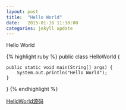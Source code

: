 ```yaml
---
layout: post
title:  "Hello World"
date:   2015-01-16 11:38:00
categories: jekyll update
---
```

Hello World

{% highlight ruby %}
public class HelloWorld {

	public static void main(String[] args) {
		System.out.println("Hello World");
	}

}
{% endhighlight %}

[HelloWorld源码][HelloWorld]

[HelloWorld]:  https://github.com/E1110CNotFound/HelloWorld

